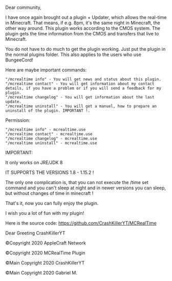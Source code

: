  

Dear community,

 

I have once again brought out a plugin + Updater, which allows the real-time in Minecraft. That means, if e.g. 8pm, it's the same night in Minecraft, the other way around. This plugin works according to the CMOS system. The plugin gets the time information from the CMOS and transfers that live to Minecraft.

 

You do not have to do much to get the plugin working. Just put the plugin in the normal plugins folder. This also applies to the users who use BungeeCord!

Here are maybe important commands:

 

    "/mcrealtime info" - You will get news and status about this plugin.
    "/mcrealtime contact" - You will get information about my contact details, if you have a problem or if you will send a feedback for my plugin.
    "/mcrealtime changelog" - You will get information about the last update.
    "/mcrealtime uninstall" - You will get a manuel, how to prepare an uninstall of the plugin. IMPORTANT !.

 

Permission: 

    "/mcrealtime info" - mcrealtime.use
    "/mcrealtime contact" - mcrealtime.use
    "/mcrealtime changelog" - mcrealtime.use 
    "/mcrealtime uninstall" - mcrealtime.use 

IMPORTANT:

 

It only works on JRE/JDK 8

 

IT SUPPORTS THE VERSIONS 1.8 - 1.15.2 ! 

 

The only one complication is, that you can not execute the /time set  command and you can't sleep at night and in newer versions you can sleep, but without changes of time in minecraft !

 

That's it, now you can fully enjoy the plugin.

 

I wish you a lot of fun with my plugin!

Here is the source code: https://github.com/CrashKillerYT/MCRealTime

 

Dear Greeting CrashKillerYT

 

©Copyright 2020 AppleCraft Network

©Copyright 2020 MCRealTime Plugin

©Main Copyright 2020 CrashKillerYT

©Main Copyright 2020 Gabriel M.

 
